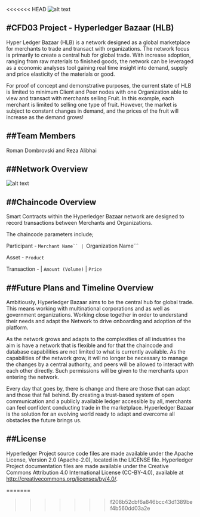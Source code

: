 <<<<<<< HEAD
![alt text](https://i.imgur.com/gyhzFx1.jpg)

#CFD03 Project - Hyperledger Bazaar (HLB)
-----
Hyper Ledger Bazaar (HLB) is a network designed as a global marketplace for merchants to trade and transact with organizations. The network focus is primarily to create a central hub for global trade. With increase adoption, ranging from raw materials to finished goods, the network can be leveraged as a economic analyses tool gaining real time insight into demand, supply and price elasticity of the materials or good.

For proof of concept and demonstrative purposes, the current state of HLB is limited to minimum Client and Peer nodes with one Organization able to view and transact with merchants selling Fruit. In this example, each merchant is limited to selling one type of fruit. However, the market is subject to constant changes in demand, and the prices of the fruit will increase as the demand grows!

##Team Members
-----
Roman Dombrovski and Reza Alibhai

##Network Overview
-----
![alt text](https://i.imgur.com/GXM3dzm.jpg)

##Chaincode Overview
-----
Smart Contracts within the Hyperledger Bazaar network are designed to record transactions between Merchants and Organizations.

The chaincode parameters include;

Participant - ```Merchant Name`` | ```Organization Name```

Asset - ```Product```

Transaction - | ```Amount (Volume)``` | ```Price```


##Future Plans and Timeline Overview
-----
Ambitiously, Hyperledger Bazaar aims to be the central hub for global trade. This means working with multinational corporations and as well as government organizations. Working close together in order to understand their needs and adapt the Network to drive onboarding and adoption of the platform.

As the network grows and adapts to the complexities of all industries the aim is have a network that is flexible and for that the chaincode and database capabilities are not limited to what is currently available. As the capabilities of the network grow, it will no longer be necessary to manage the changes by a central authority, and peers will be allowed to interact with each other directly. Such permissions will be given to the merchants upon entering the network. 

Every day that goes by, there is change and there are those that can adapt and those that fall behind. By creating a trust-based system of open communication and a publicly available ledger accessible by all, merchants can feel confident conducting trade in the marketplace. Hyperledger Bazaar is the solution for an evolving world ready to adapt and overcome all obstacles the future brings us.


##License
-----
Hyperledger Project source code files are made available under the Apache License, Version 2.0 (Apache-2.0), located in the LICENSE file. Hyperledger Project documentation files are made available under the Creative Commons Attribution 4.0 International License (CC-BY-4.0), available at http://creativecommons.org/licenses/by/4.0/.

=======

>>>>>>> f208b52cbf6a846bcc43d1389bef4b560dd03a2e
